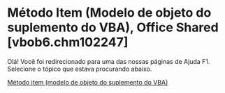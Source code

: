 
# Método Item (Modelo de objeto do suplemento do VBA), Office Shared [vbob6.chm102247]

Olá! Você foi redirecionado para uma das nossas páginas de Ajuda F1. Selecione o tópico que estava procurando abaixo.

[Método item (modelo de objeto do suplemento do VBA)](http://msdn.microsoft.com/library/46074a24-356c-f003-d8cd-67807bea1bcd%28Office.15%29.aspx)
